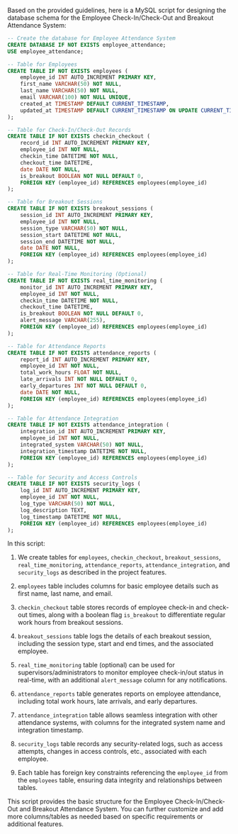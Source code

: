Based on the provided guidelines, here is a MySQL script for designing the database schema for the Employee Check-In/Check-Out and Breakout Attendance System:

```sql
-- Create the database for Employee Attendance System
CREATE DATABASE IF NOT EXISTS employee_attendance;
USE employee_attendance;

-- Table for Employees
CREATE TABLE IF NOT EXISTS employees (
    employee_id INT AUTO_INCREMENT PRIMARY KEY,
    first_name VARCHAR(50) NOT NULL,
    last_name VARCHAR(50) NOT NULL,
    email VARCHAR(100) NOT NULL UNIQUE,
    created_at TIMESTAMP DEFAULT CURRENT_TIMESTAMP,
    updated_at TIMESTAMP DEFAULT CURRENT_TIMESTAMP ON UPDATE CURRENT_TIMESTAMP
);

-- Table for Check-In/Check-Out Records
CREATE TABLE IF NOT EXISTS checkin_checkout (
    record_id INT AUTO_INCREMENT PRIMARY KEY,
    employee_id INT NOT NULL,
    checkin_time DATETIME NOT NULL,
    checkout_time DATETIME,
    date DATE NOT NULL,
    is_breakout BOOLEAN NOT NULL DEFAULT 0,
    FOREIGN KEY (employee_id) REFERENCES employees(employee_id)
);

-- Table for Breakout Sessions
CREATE TABLE IF NOT EXISTS breakout_sessions (
    session_id INT AUTO_INCREMENT PRIMARY KEY,
    employee_id INT NOT NULL,
    session_type VARCHAR(50) NOT NULL,
    session_start DATETIME NOT NULL,
    session_end DATETIME NOT NULL,
    date DATE NOT NULL,
    FOREIGN KEY (employee_id) REFERENCES employees(employee_id)
);

-- Table for Real-Time Monitoring (Optional)
CREATE TABLE IF NOT EXISTS real_time_monitoring (
    monitor_id INT AUTO_INCREMENT PRIMARY KEY,
    employee_id INT NOT NULL,
    checkin_time DATETIME NOT NULL,
    checkout_time DATETIME,
    is_breakout BOOLEAN NOT NULL DEFAULT 0,
    alert_message VARCHAR(255),
    FOREIGN KEY (employee_id) REFERENCES employees(employee_id)
);

-- Table for Attendance Reports
CREATE TABLE IF NOT EXISTS attendance_reports (
    report_id INT AUTO_INCREMENT PRIMARY KEY,
    employee_id INT NOT NULL,
    total_work_hours FLOAT NOT NULL,
    late_arrivals INT NOT NULL DEFAULT 0,
    early_departures INT NOT NULL DEFAULT 0,
    date DATE NOT NULL,
    FOREIGN KEY (employee_id) REFERENCES employees(employee_id)
);

-- Table for Attendance Integration
CREATE TABLE IF NOT EXISTS attendance_integration (
    integration_id INT AUTO_INCREMENT PRIMARY KEY,
    employee_id INT NOT NULL,
    integrated_system VARCHAR(50) NOT NULL,
    integration_timestamp DATETIME NOT NULL,
    FOREIGN KEY (employee_id) REFERENCES employees(employee_id)
);

-- Table for Security and Access Controls
CREATE TABLE IF NOT EXISTS security_logs (
    log_id INT AUTO_INCREMENT PRIMARY KEY,
    employee_id INT NOT NULL,
    log_type VARCHAR(50) NOT NULL,
    log_description TEXT,
    log_timestamp DATETIME NOT NULL,
    FOREIGN KEY (employee_id) REFERENCES employees(employee_id)
);

```

In this script:

1. We create tables for `employees`, `checkin_checkout`, `breakout_sessions`, `real_time_monitoring`, `attendance_reports`, `attendance_integration`, and `security_logs` as described in the project features.

2. `employees` table includes columns for basic employee details such as first name, last name, and email.

3. `checkin_checkout` table stores records of employee check-in and check-out times, along with a boolean flag `is_breakout` to differentiate regular work hours from breakout sessions.

4. `breakout_sessions` table logs the details of each breakout session, including the session type, start and end times, and the associated employee.

5. `real_time_monitoring` table (optional) can be used for supervisors/administrators to monitor employee check-in/out status in real-time, with an additional `alert_message` column for any notifications.

6. `attendance_reports` table generates reports on employee attendance, including total work hours, late arrivals, and early departures.

7. `attendance_integration` table allows seamless integration with other attendance systems, with columns for the integrated system name and integration timestamp.

8. `security_logs` table records any security-related logs, such as access attempts, changes in access controls, etc., associated with each employee.

9. Each table has foreign key constraints referencing the `employee_id` from the `employees` table, ensuring data integrity and relationships between tables.

This script provides the basic structure for the Employee Check-In/Check-Out and Breakout Attendance System. You can further customize and add more columns/tables as needed based on specific requirements or additional features.